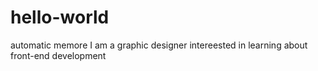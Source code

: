 # hello-world
automatic memore
I am a graphic designer intereested in learning about front-end development
